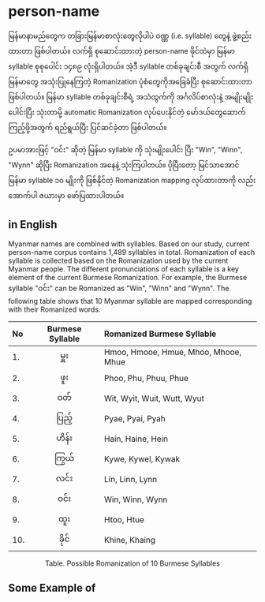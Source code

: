 # person-name

မြန်မာနာမည်တွေက တခြားမြန်မာစာလုံးတွေလိုပါပဲ ဝဏ္ဏ (i.e. syllable) တွေနဲ့ ဖွဲ့စည်းထားတာ ဖြစ်ပါတယ်။ လက်ရှိ စုဆောင်းထားတဲ့ person-name ဖိုင်ထဲမှာ မြန်မာ syllable စုစုပေါင်း ၁၄၈၉ လုံးရှိပါတယ်။ အဲ့ဒီ syllable တစ်ခုချင်းစီ အတွက် လက်ရှိမြန်မာတွေ အသုံးပြုနေကြတဲ့ Romanization ပုံစံတွေကိုအခြေခံပြီး စုဆောင်းထားတာ ဖြစ်ပါတယ်။ မြန်မာ syllable တစ်ခုချင်းစီရဲ့ အသံထွက်ကို အင်္ဂလိပ်စာလုံးနဲ့ အမျိုးမျိုးပေါင်းပြီး သုံးတာမို့ automatic Romanization လုပ်ပေးနိုင်တဲ့ မော်ဒယ်တွေဆောက်ကြည့်ဖို့အတွက် ရည်ရွယ်ပြီး ပြင်ဆင်ခဲ့တာ ဖြစ်ပါတယ်။  

ဥပမာအားဖြင့် "ဝင်း"  ဆိုတဲ့ မြန်မာ syllable ကို သုံးမျိုးပေါင်း ပြီး "Win", "Winn", "Wynn" ဆိုပြီး Romanization အနေနဲ့ သုံးကြပါတယ်။ ပိုပြီးတော့ မြင်သာအောင် မြန်မာ syllable ၁၀ မျိုးကို ဖြစ်နိုင်တဲ့ Romanization mapping လုပ်ထားတာကို လည်း အောက်ပါ ဇယားမှာ ဖော်ပြထားပါတယ်။  

## in English
Myanmar names are combined with syllables. Based on our study, current person-name corpus contains 1,489 syllables in total. Romanization of each syllable is collected based on the Romanization used by the current Myanmar people. The different pronunciations of each syllable is a key element of the current Burmese Romanization. For example, the Burmese syllable "ဝင်း" can be Romanized as "Win", "Winn" and "Wynn". The following table shows that 10 Myanmar syllable are mapped corresponding with their Romanized words.  

<div align="center">
  
| No | Burmese Syllable | Romanized Burmese Syllable |
|:----|:--------------:|:------------------------|
| 1. | မှူး | Hmoo, Hmooe, Hmue, Mhoo, Mhooe, Mhue |
| 2. | ဖူး | Phoo, Phu, Phuu, Phue |
| 3. | ဝတ် | Wit, Wyit, Wuit, Wutt, Wyut |
| 4. | ပြည့် | Pyae, Pyai, Pyah |
| 5. | ဟိန်း | Hain, Haine, Hein |
| 6. | ကြွယ် | Kywe, Kywel, Kywak |
| 7. | လင်း | Lin, Linn, Lynn |
| 8. | ဝင်း | Win, Winn, Wynn |
| 9. | ထူး | Htoo, Htue |
| 10. | ခိုင် | Khine, Khaing |

Table. Possible Romanization of 10 Burmese Syllables

</div>

## Some Example of 
